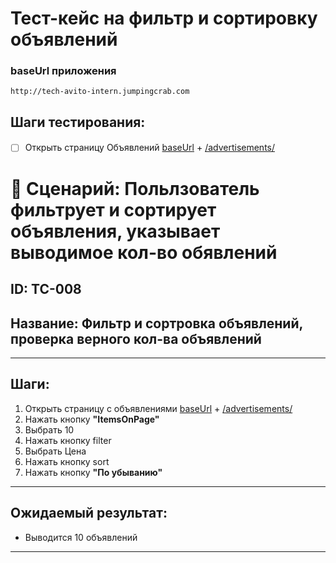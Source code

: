# Тест-кейс на фильтр и сортировку объявлений

### baseUrl приложения

```
http://tech-avito-intern.jumpingcrab.com
```

## Шаги тестирования:

####
- [ ] Открыть страницу Объявлений [baseUrl](http://tech-avito-intern.jumpingcrab.com) + [/advertisements/](/advertisements/)


# 📝 Сценарий: Польлзователь фильтрует и сортирует объявления, указывает выводимое кол-во обявлений

## **ID**: TC-008
## **Название**: Фильтр и сортровка объявлений, проверка верного кол-ва объявлений

---

## **Шаги**:

1. Открыть страницу с объявлениями [baseUrl](http://tech-avito-intern.jumpingcrab.com) + [/advertisements/](/advertisements/)
2. Нажать кнопку **"ItemsOnPage"**
3. Выбрать 10
4. Нажать кнопку filter
5. Выбрать Цена
6. Нажать кнопку sort
7. Нажать кнопку **"По убыванию"** 

---

## **Ожидаемый результат**:
- Выводится 10 объявлений

---

